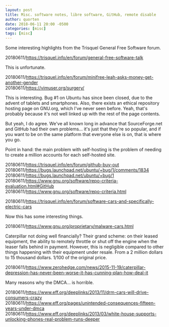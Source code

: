 ```yaml
---
layout: post
title: Misc. software notes, libre software, GitHub, remote disable
author: quorten
date: 2018-06-11 20:00 -0500
categories: [misc]
tags: [misc]
---
```


Some interesting highlights from the Trisquel General Free Software
forum.

20180611/https://trisquel.info/en/forum/general-free-software-talk

This is unfortunate.

20180611/https://trisquel.info/en/forum/minifree-leah-asks-money-get-another-gender  
20180611/https://vimuser.org/surgery/

This is interesting.  Bug #1 on Ubuntu has since been closed, due to
the advent of tablets and smartphones.  Also, there exists an ethical
repository hosting page on GNU.org, which I've never seen before.
Yeah, that's probably because it's not well linked up with the rest of
the page contents.

<!-- more -->

But yeah, I do agree.  We've all known long in advance that
SourceForge.net and GitHub had their own problems... it's just that
they're so popular, and if you want to be on the same platform that
everyone else is on, that is where you go.

Point in hand: the main problem with self-hosting is the problem of
needing to create a million accounts for each self-hosted site.

20180611/https://trisquel.info/en/forum/github-buy-out  
20180611/https://bugs.launchpad.net/ubuntu/+bug/1/comments/1834  
20180611/https://bugs.launchpad.net/ubuntu/+bug/1  
20180611/https://www.gnu.org/software/repo-criteria-evaluation.html#GitHub  
20180611/https://www.gnu.org/software/repo-criteria.html

20180611/https://trisquel.info/en/forum/software-cars-and-specifically-electric-cars

Now this has some interesting things.

20180611/https://www.gnu.org/proprietary/malware-cars.html

Caterpillar not doing well financially?  Their grand scheme: on their
leased equipment, the ability to remotely throttle or shut off the
engine when the leaser falls behind in payment.  However, this is
negligible compared to other things happening with their equipment
under resale.  From a 2 million dollars to 15 thousand dollars.  1/100
of the original price.

20180611/https://www.zerohedge.com/news/2015-11-19/caterpillar-depression-has-never-been-worse-it-has-cunning-plan-how-deal-it

Many reasons why the DMCA... is horrible.

20180611/https://www.eff.org/deeplinks/2013/11/drm-cars-will-drive-consumers-crazy  
20180611/https://www.eff.org/pages/unintended-consequences-fifteen-years-under-dmca  
20180611/https://www.eff.org/deeplinks/2013/03/white-house-supports-unlocking-phones-real-problem-runs-deeper
